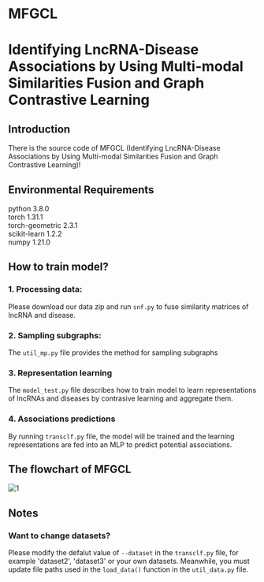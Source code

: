 # MFGCL
# Identifying LncRNA-Disease Associations by Using Multi-modal Similarities Fusion and Graph Contrastive Learning

## Introduction
There is the source code of MFGCL (Identifying LncRNA-Disease Associations by Using Multi-modal Similarities Fusion and Graph Contrastive Learning)!

## Environmental Requirements
python 3.8.0</br>
torch 1.31.1</br>
torch-geometric 2.3.1</br>
scikit-learn 1.2.2</br>
numpy 1.21.0

## How to train model?
### 1. Processing data:
Please download our data zip and run `snf.py` to fuse similarity matrices of lncRNA and disease.
### 2. Sampling subgraphs:
The `util_mp.py` file provides the method for sampling subgraphs
### 3. Representation learning
The `model_test.py` file describes how to train model to learn representations of lncRNAs and diseases by contrasive learning and aggregate them. 
### 4. Associations predictions
By running `transclf.py` file, the model will be trained and the learning representations are fed into an MLP to predict potential associations.

## The flowchart of MFGCL
![1](https://github.com/user-attachments/assets/12af92f4-e5da-426c-81c8-c7a7a2569045)

## Notes
### Want to change datasets?
Please modify the defalut value of `--dataset` in the `transclf.py` file, for example 'dataset2', 'dataset3' or your own datasets. Meanwhile, you must update file paths used in the `load_data()` function in the `util_data.py` file.
